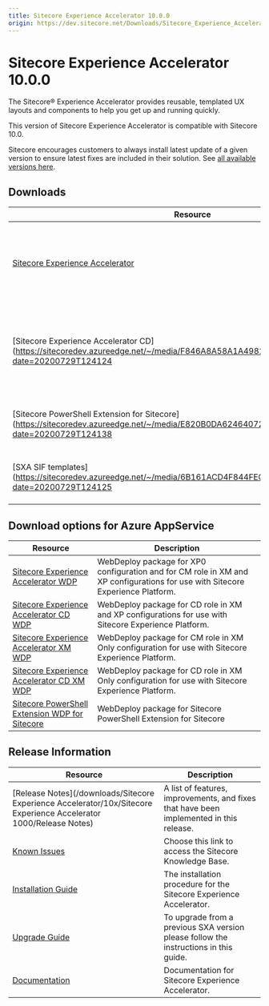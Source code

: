 ```yaml
---
title: Sitecore Experience Accelerator 10.0.0
origin: https://dev.sitecore.net/Downloads/Sitecore_Experience_Accelerator/10x/Sitecore_Experience_Accelerator_1000.aspx
---
```



Sitecore Experience Accelerator 10.0.0
======================================

The Sitecore® Experience Accelerator provides reusable, templated UX layouts and components to help you get up and running quickly.

This version of Sitecore Experience Accelerator is compatible with Sitecore 10.0.

Sitecore encourages customers to always install latest update of a given version to ensure latest fixes are included in their solution. See [all available versions here](/downloads/Sitecore_Experience_Accelerator).

Downloads
---------

| Resource | Description |
| --- | --- |
| [Sitecore Experience Accelerator](https://sitecoredev.azureedge.net/~/media/42992D85CC134384A0660F6C41479C16.ashx?date=20200729T124124)|Download Sitecore Experience Accelerator for use with Sitecore Experience Platform|
| [Sitecore Experience Accelerator CD](https://sitecoredev.azureedge.net/~/media/F846A8A58A1A4981A0B807D27BDB45BF.ashx?date=20200729T124124|Download Sitecore Experience Accelerator CD for use with Sitecore Experience Platform|
| [Sitecore PowerShell Extension for Sitecore](https://sitecoredev.azureedge.net/~/media/E820B0DA62464072891DA92470F93954.ashx?date=20200729T124138|Package for Sitecore PowerShell Extension for Sitecore|
| [SXA SIF templates](https://sitecoredev.azureedge.net/~/media/6B161ACD4F844FEC8823B84034994585.ashx?date=20200729T124125|Package of SIF templates files (.json) for SXA|

Download options for Azure AppService
-------------------------------------

| Resource | Description |
| --- | --- |
| [Sitecore Experience Accelerator WDP](https://sitecoredev.azureedge.net/~/media/F7ADC384F3304FA2A99EF4622BC72236.ashx?date=20200729T124047) | WebDeploy package for XP0 configuration and for CM role in XM and XP configurations for use with Sitecore Experience Platform. |
| [Sitecore Experience Accelerator CD WDP](https://sitecoredev.azureedge.net/~/media/B4021FA7FF1F4BD5A6C88FEF1D8D65B1.ashx?date=20200729T124047) | WebDeploy package for CD role in XM and XP configurations for use with Sitecore Experience Platform. |
| [Sitecore Experience Accelerator XM WDP](https://sitecoredev.azureedge.net/~/media/7C3E3F5B0256496AA8392559CCAAE044.ashx?date=20200729T124047) | WebDeploy package for CM role in XM Only configuration for use with Sitecore Experience Platform. |
| [Sitecore Experience Accelerator CD XM WDP](https://sitecoredev.azureedge.net/~/media/324268C6D68F45128C178ED1A2977F55.ashx?date=20200729T124047) | WebDeploy package for CD role in XM Only configuration for use with Sitecore Experience Platform. |
| [Sitecore PowerShell Extension WDP for Sitecore](https://sitecoredev.azureedge.net/~/media/7091E5FC12C24EE6B96576A3C35B8689.ashx?date=20200729T124047)|WebDeploy package for Sitecore PowerShell Extension for Sitecore|

Release Information
-------------------

| Resource | Description |
| --- | --- |
| [Release Notes](/downloads/Sitecore Experience Accelerator/10x/Sitecore Experience Accelerator 1000/Release Notes) | A list of features, improvements, and fixes that have been implemented in this release. |
| [Known Issues](https://kb.sitecore.net/articles/196733) | Choose this link to access the Sitecore Knowledge Base. |
| [Installation Guide](https://sitecoredev.azureedge.net/~/media/B5FC951463414AA08A68C39D116F97BE.ashx?date=20200730T153700) | The installation procedure for the Sitecore Experience Accelerator. |
| [Upgrade Guide](https://sitecoredev.azureedge.net/~/media/DAF5997F46054AD6AFF879233750C736.ashx?date=20200730T153817) | To upgrade from a previous SXA version please follow the instructions in this guide. |
| [Documentation](https://doc.sitecore.com/developers/sxa/100/sitecore-experience-accelerator/en/index-en.html) | Documentation for Sitecore Experience Accelerator. |